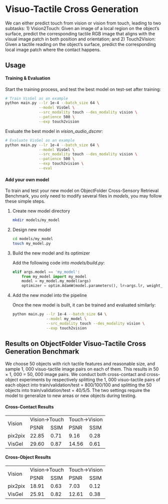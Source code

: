 # Visuo-Tactile Cross Generation

We can either predict touch from vision or vision from touch, leading to two subtasks: 1) Vision2Touch: Given an image of a local region on the object’s surface, predict the corresponding tactile RGB image that aligns with the visual image patch in both position and orientation; and 2) Touch2Vision: Given a tactile reading on the object’s surface, predict the corresponding local image patch where the contact happens.

## Usage

#### Training & Evaluation

Start the training process, and test the best model on test-set after training:

```sh
# Train VisGel as an example
python main.py --lr 1e-4 --batch_size 64 \
               --model VisGel \
               --src_modality touch --des_modality vision \
               --patience 500 \
               --exp touch2vision
```

Evaluate the best model in *vision_audio_dscmr*:

```sh
# Evaluate VisGel as an example
python main.py --lr 1e-4 --batch_size 64 \
               --model VisGel \
               --src_modality touch --des_modality vision \
               --patience 500 \
               --exp touch2vision \
               --eval
```

#### Add your own model

To train and test your new model on ObjectFolder Cross-Sensory Retrieval Benchmark, you only need to modify several files in *models*, you may follow these simple steps.

1. Create new model directory

   ```sh
   mkdir models/my_model
   ```

2. Design new model

   ```sh
   cd models/my_model
   touch my_model.py
   ```

3. Build the new model and its optimizer

   Add the following code into *models/build.py*:

   ```python
   elif args.model == 'my_model':
       from my_model import my_model
       model = my_model.my_model(args)
       optimizer = optim.AdamW(model.parameters(), lr=args.lr, weight_decay=args.weight_decay)
   ```

4. Add the new model into the pipeline

   Once the new model is built, it can be trained and evaluated similarly:

   ```sh
   python main.py --lr 1e-4 --batch_size 64 \
                  --model my_model \
                  --src_modality touch --des_modality vision \
                  --exp touch2vision
   ```

## Results on ObjectFolder Visuo-Tactile Cross Generation Benchmark

We choose 50 objects with rich tactile features and reasonable size, and sample 1, 000 visuo-tactile image pairs on each of them. This results in 50 × 1, 000 = 50, 000 image pairs. We conduct both cross-contact and cross-object experiments by respectively splitting the 1, 000 visuo-tactile pairs of each object into train/validation/test = 800/100/100 and splitting the 50 objects into train/validation/test = 40/5/5. The two settings require the model to generalize to new areas or new objects during testing.

#### Cross-Contact Results

<table>
    <tr>
        <td rowspan="2">Vision</td>
        <td colspan="2">Vision->Touch</td>
        <td colspan="2">Touch->Vision</td>
    </tr>
    <tr>
        <td>PSNR</td>
        <td>SSIM</td>
        <td>PSNR</td>
        <td>SSIM</td>
    </tr>
    <tr>
        <td>pix2pix</td>
        <td>22.85</td>
        <td>0.71</td>
        <td>9.16</td>
        <td>0.28</td>
    </tr>
    <tr>
        <td>VisGel</td>
        <td>29.60</td>
        <td>0.87</td>
        <td>14.56</td>
        <td>0.61</td>
    </tr>
</table>

#### Cross-Object Results

<table>
    <tr>
        <td rowspan="2">Vision</td>
        <td colspan="2">Vision->Touch</td>
        <td colspan="2">Touch->Vision</td>
    </tr>
    <tr>
        <td>PSNR</td>
        <td>SSIM</td>
        <td>PSNR</td>
        <td>SSIM</td>
    </tr>
    <tr>
        <td>pix2pix</td>
        <td>18.91</td>
        <td>0.63</td>
        <td>7.03</td>
        <td>0.12</td>
    </tr>
    <tr>
        <td>VisGel</td>
        <td>25.91</td>
        <td>0.82</td>
        <td>12.61</td>
        <td>0.38</td>
    </tr>
</table>